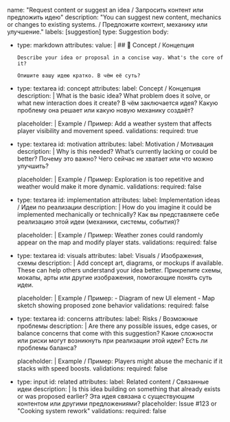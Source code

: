name: "Request content or suggest an idea / Запросить контент или предложить идею"
description: "You can suggest new content, mechanics or changes to existing systems. / Предложите контент, механику или улучшение."
labels: [suggestion]
type: Suggestion
body:
  - type: markdown
    attributes:
      value: |
        ## 🧠 Concept / Концепция

        Describe your idea or proposal in a concise way. What's the core of it?

        Опишите вашу идею кратко. В чём её суть?

  - type: textarea
    id: concept
    attributes:
      label: Concept / Концепция
      description: |
        What is the basic idea? What problem does it solve, or what new interaction does it create?
        В чём заключается идея? Какую проблему она решает или какую новую механику создаёт?

      placeholder: |
        Example / Пример: Add a weather system that affects player visibility and movement speed.
    validations:
      required: true

  - type: textarea
    id: motivation
    attributes:
      label: Motivation / Мотивация
      description: |
        Why is this needed? What’s currently lacking or could be better?
        Почему это важно? Чего сейчас не хватает или что можно улучшить?

      placeholder: |
        Example / Пример: Exploration is too repetitive and weather would make it more dynamic.
    validations:
      required: false

  - type: textarea
    id: implementation
    attributes:
      label: Implementation ideas / Идеи по реализации
      description: |
        How do you imagine it could be implemented mechanically or technically?
        Как вы представляете себе реализацию этой идеи (механики, системы, события)?

      placeholder: |
        Example / Пример: Weather zones could randomly appear on the map and modify player stats.
    validations:
      required: false

  - type: textarea
    id: visuals
    attributes:
      label: Visuals / Изображения, схемы
      description: |
        Add concept art, diagrams, or mockups if available. These can help others understand your idea better.
        Прикрепите схемы, мокапы, арты или другие изображения, помогающие понять суть идеи.

      placeholder: |
        Example / Пример: 
        - Diagram of new UI element
        - Map sketch showing proposed zone behavior
    validations:
      required: false

  - type: textarea
    id: concerns
    attributes:
      label: Risks / Возможные проблемы
      description: |
        Are there any possible issues, edge cases, or balance concerns that come with this suggestion?
        Какие сложности или риски могут возникнуть при реализации этой идеи? Есть ли проблемы баланса?

      placeholder: |
        Example / Пример: Players might abuse the mechanic if it stacks with speed boosts.
    validations:
      required: false

  - type: input
    id: related
    attributes:
      label: Related content / Связанные идеи
      description: |
        Is this idea building on something that already exists or was proposed earlier?
        Эта идея связана с существующим контентом или другими предложениями?
      placeholder: Issue #123 or "Cooking system rework"
    validations:
      required: false
